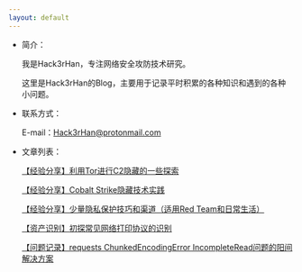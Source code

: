 ```yaml
---
layout: default 
---
```

* 简介：

  我是Hack3rHan，专注网络安全攻防技术研究。

  这里是Hack3rHan的Blog，主要用于记录平时积累的各种知识和遇到的各种小问题。
  
* 联系方式：

  E-mail：Hack3rHan@protonmail.com
  
* 文章列表：

  [【经验分享】利用Tor进行C2隐藏的一些探索](./docs/2021-8-23-hidden-c2-by-tor.md)

  [【经验分享】Cobalt Strike隐藏技术实践](./docs/2021-7-21-c2-hidden-tech.md)

  [【经验分享】少量隐私保护技巧和渠道（适用Red Team和日常生活）](./docs/2021-7-21-red-team-privacy-misc.md)

  [【资产识别】初探常见网络打印协议的识别 ](./docs/2021-4-14-print-protocol-recognition.md)

  [【问题记录】requests ChunkedEncodingError IncompleteRead问题的阳间解决方案 ](./docs/2020-12-23-requests-exceptions.md)
